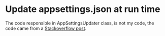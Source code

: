 ﻿# Update appsettings.json at run time

The code responsible in AppSettingsUpdater class, is not my code, the code came from a [Stackoverflow post](https://stackoverflow.com/questions/40970944/how-to-update-values-into-appsetting-json).

